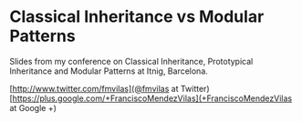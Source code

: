 Classical Inheritance vs Modular Patterns
=========================================

Slides from my conference on Classical Inheritance, Prototypical Inheritance and Modular Patterns at Itnig, Barcelona.

[http://www.twitter.com/fmvilas](@fmvilas at Twitter)
[https://plus.google.com/+FranciscoMendezVilas](+FranciscoMendezVilas at Google +)